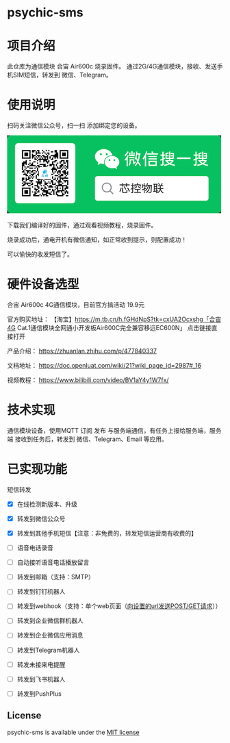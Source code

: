 # psychic-sms
# 项目介绍
此仓库为通信模块 合宙 Air600c 烧录固件。
通过2G/4G通信模块，接收、发送手机SIM短信，转发到 微信、Telegram。


# 使用说明
扫码关注微信公众号，扫一扫 添加绑定您的设备。

![微信公众号](https://github.com/iotxk/psychic-iot/raw/main/mpqrcode.png)

下载我们编译好的固件，通过观看视频教程，烧录固件。

烧录成功后，通电开机有微信通知，如正常收到提示，则配置成功！

可以愉快的收发短信了。

# 硬件设备选型
合宙 Air600c 4G通信模块，目前官方搞活动 19.9元

官方购买地址：
【淘宝】https://m.tb.cn/h.fGHdNpS?tk=cxUA2Ocxshg「合宙4G Cat.1通信模块全网通小开发板Air600C完全兼容移远EC600N」
点击链接直接打开

产品介绍：
https://zhuanlan.zhihu.com/p/477840337

文档地址：
https://doc.openluat.com/wiki/21?wiki_page_id=2987#_16

视频教程：
https://www.bilibili.com/video/BV1aY4y1W7fx/

# 技术实现
通信模块设备，使用MQTT 订阅 发布 与服务端通信，有任务上报给服务端，服务端 接收到任务后，转发到 微信、Telegram、Email 等应用。

# 已实现功能
短信转发
- [x] 在线检测新版本、升级
- [x] 转发到微信公众号
- [x] 转发到其他手机短信【注意：非免费的，转发短信运营商有收费的】
- [ ] 语音电话录音
- [ ] 自动接听语音电话播放留言
- [ ] 转发到邮箱（支持：SMTP）
- [ ] 转发到钉钉机器人
- [ ] 转发到webhook（支持：单个web页面（[向设置的url发送POST/GET请求](doc/POST_WEB.md)））
- [ ] 转发到企业微信群机器人
- [ ] 转发到企业微信应用消息
- [ ] 转发到Telegram机器人
- [ ] 转发未接来电提醒
- [ ] 转发到飞书机器人
- [ ] 转发到PushPlus


## License

psychic-sms is available under the
[MIT license](https://opensource.org/licenses/MIT)
